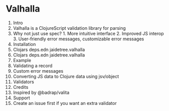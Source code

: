 # Valhalla

1. Intro
  1. Valhalla is a ClojureScript validation library for parsing
  2. Why not just use spec?
    1. More intuitive interface
    2. Improved JS interop
    3. User-friendly error messages, customizable error messages
2. Installation
  1. Clojars deps.edn jaidetree.valhalla
  2. Clojars deps.edn jaidetree.valhalla
3. Example
  1. Validating a record
  2. Custom error messages
  3. Converting JS data to Clojure data using jsv/object
4. Validators
5. Credits
  1. Inspired by @badrap/valita
6. Support
  1. Create an issue first if you want an extra validator
